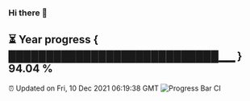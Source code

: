 ### Hi there 👋
⏳ Year progress { ████████████████████████████▁▁ } 94.04 %
---
⏰ Updated on Fri, 10 Dec 2021 06:19:38 GMT
![Progress Bar CI](https://github.com/liununu/liununu/workflows/Progress%20Bar%20CI/badge.svg)
